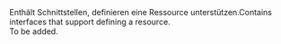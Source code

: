 <Namespace Name="Microsoft.Azure.Management.ResourceManager.Fluent.GenericResource.Definition">
  <Docs>
    <summary><span data-ttu-id="3dffb-101">Enthält Schnittstellen, definieren eine Ressource unterstützen.</span><span class="sxs-lookup"><span data-stu-id="3dffb-101">Contains interfaces that support defining a resource.</span></span></summary> 
    <remarks>To be added.</remarks>
  </Docs>
</Namespace>
